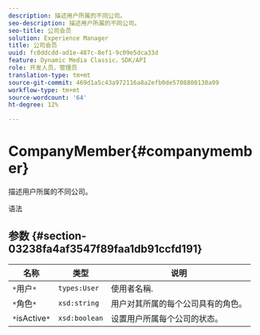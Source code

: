 ```yaml
---
description: 描述用户所属的不同公司。
seo-description: 描述用户所属的不同公司。
seo-title: 公司会员
solution: Experience Manager
title: 公司会员
uuid: fc0ddcdd-ad1e-487c-8ef1-9c09e5dca33d
feature: Dynamic Media Classic，SDK/API
role: 开发人员，管理员
translation-type: tm+mt
source-git-commit: 469d1a5c43a972116a8a2efb0de5708800130a99
workflow-type: tm+mt
source-wordcount: '64'
ht-degree: 12%

---
```



# CompanyMember{#companymember}

描述用户所属的不同公司。

语法

## 参数 {#section-03238fa4af3547f89faa1db91ccfd191}

| 名称 | 类型 | 说明 |
|---|---|---|
| `*`用户`*` | `types:User` | 使用者名稱. |
| `*`角色`*` | `xsd:string` | 用户对其所属的每个公司具有的角色。 |
| `*`isActive`*` | `xsd:boolean` | 设置用户所属每个公司的状态。 |

